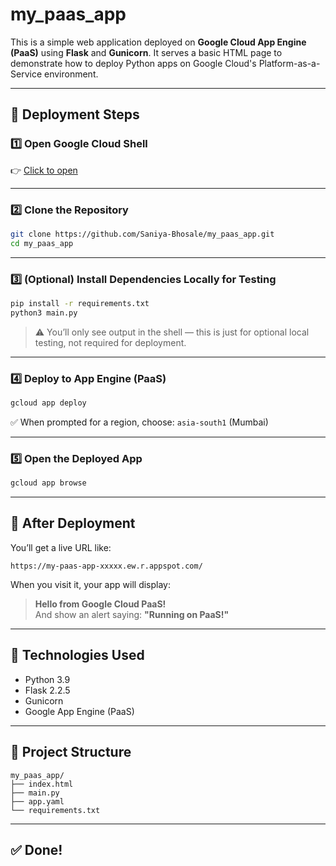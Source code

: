 # my_paas_app

This is a simple web application deployed on **Google Cloud App Engine (PaaS)** using **Flask** and **Gunicorn**. It serves a basic HTML page to demonstrate how to deploy Python apps on Google Cloud's Platform-as-a-Service environment.

---

## 🚀 Deployment Steps

### 1️⃣ Open Google Cloud Shell  
👉 [Click to open](https://shell.cloud.google.com)

---

### 2️⃣ Clone the Repository

```bash
git clone https://github.com/Saniya-Bhosale/my_paas_app.git
cd my_paas_app
```

---

### 3️⃣ (Optional) Install Dependencies Locally for Testing

```bash
pip install -r requirements.txt
python3 main.py
```

> ⚠️ You’ll only see output in the shell — this is just for optional local testing, not required for deployment.

---

### 4️⃣ Deploy to App Engine (PaaS)

```bash
gcloud app deploy
```

✅ When prompted for a region, choose: `asia-south1` (Mumbai)

---

### 5️⃣ Open the Deployed App

```bash
gcloud app browse
```

---

## 🔎 After Deployment

You’ll get a live URL like:

```
https://my-paas-app-xxxxx.ew.r.appspot.com/
```

When you visit it, your app will display:

> **Hello from Google Cloud PaaS!**  
> And show an alert saying: **"Running on PaaS!"**

---

## 📝 Technologies Used

- Python 3.9
- Flask 2.2.5
- Gunicorn
- Google App Engine (PaaS)

---

## 📂 Project Structure

```
my_paas_app/
├── index.html
├── main.py
├── app.yaml
└── requirements.txt
```

---

## ✅ Done!
